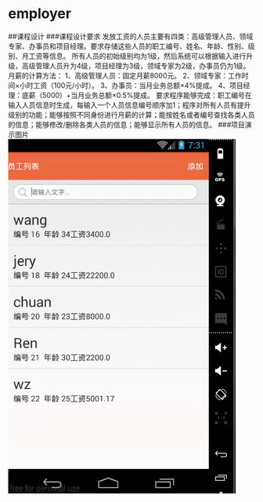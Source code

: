 # employer
##课程设计
###课程设计要求
发放工资的人员主要有四类：高级管理人员、领域专家、办事员和项目经理。要求存储这些人员的职工编号、姓名、年龄、性别、级别、月工资等信息。
所有人员的初始级别均为1级，然后系统可以根据输入进行升级，高级管理人员升为4级，项目经理为3级，领域专家为2级，办事员仍为1级。
月薪的计算方法：
1、高级管理人员：固定月薪8000元。
2、领域专家：工作时间×小时工资（100元/小时）。
3、办事员：当月业务总额×4%提成。
4、项目经理：底薪（5000）+当月业务总额×0.5%提成。
要求程序能够完成：职工编号在输入人员信息时生成，每输入一个人员信息编号顺序加1；程序对所有人员有提升级别的功能；能够按照不同身份进行月薪的计算；能按姓名或者编号查找各类人员的信息；能够修改/删除各类人员的信息；能够显示所有人员的信息。
###项目演示图片
![项目图片](https://github.com/huopochuan/employer/raw/master/img.gif)
